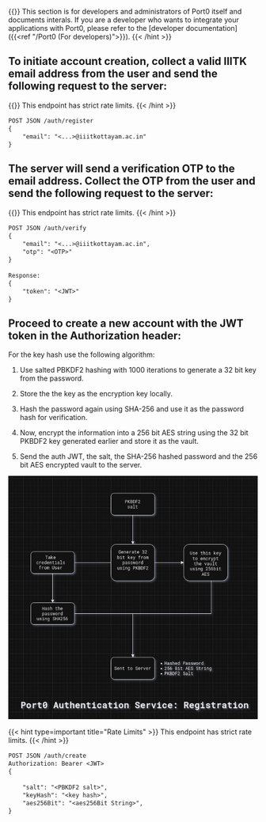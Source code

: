 ---
---

{{<hint type=note title="Note" >}}
This section is for developers and administrators of Port0 itself and documents interals. If you are a developer who wants to integrate your applications with Port0, please refer to the [developer documentation]({{<ref "/Port0 (For developers)">}}).
{{< /hint >}}

## To initiate account creation, collect a valid IIITK email address from the user and send the following request to the server:

{{<hint type=important title="Rate Limits" >}}
This endpoint has strict rate limits.
{{< /hint >}}

```
POST JSON /auth/register
{
    "email": "<...>@iiitkottayam.ac.in"
}
```

## The server will send a verification OTP to the email address. Collect the OTP from the user and send the following request to the server:

{{<hint type=important title="Rate Limits" >}}
This endpoint has strict rate limits.
{{< /hint >}}

```
POST JSON /auth/verify
{
    "email": "<...>@iiitkottayam.ac.in",
    "otp": "<OTP>"
}

Response:
{
    "token": "<JWT>"
}
```

## Proceed to create a new account with the JWT token in the Authorization header:

For the key hash use the following algorithm:

1. Use salted PBKDF2 hashing with 1000 iterations to generate a 32 bit key from the password.

2. Store the the key as the encryption key locally.

3. Hash the password again using SHA-256 and use it as the password hash for verification.

4. Now, encrypt the information into a 256 bit AES string using the 32 bit PKBDF2 key generated earlier and store it as the vault.

5. Send the auth JWT, the salt, the SHA-256 hashed password and the 256 bit AES encrypted vault to the server.

![Port0 Register Flow](Register.jpg)

{{< hint type=important title="Rate Limits" >}}
This endpoint has strict rate limits.
{{< /hint >}}

```
POST JSON /auth/create
Authorization: Bearer <JWT>
{

    "salt": "<PBKDF2 salt>",
    "keyHash": "<key hash>",
    "aes256Bit": "<aes256Bit String>",
}
```
